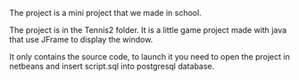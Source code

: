 The project is a mini project that we made in school.

The project is in the Tennis2 folder. It is a little game project made with java that use JFrame to display the window.

It only contains the source code, to launch it you need to open the project in netbeans and insert script.sql into postgresql database.
